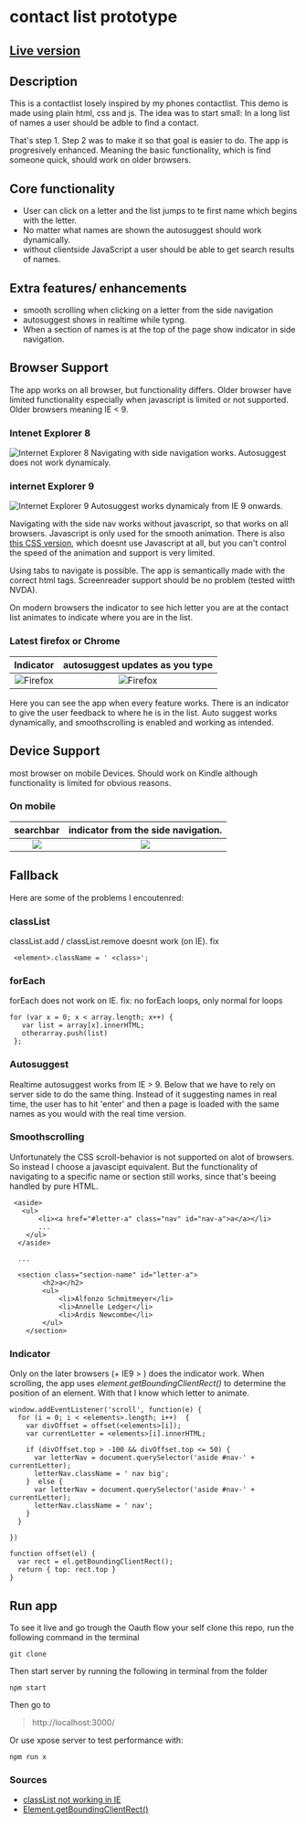 # contact list prototype

## [Live version](https://bt-eind-gaodmkonjk.now.sh/)

## Description
This is a contactlist losely inspired by my phones contactlist. This demo is made using plain html, css and js. The idea was to start small: In a long list of names a user should be adble to find a contact.

That's step 1. Step 2 was to make it so that goal is easier to do. The app is progresively enhanced. Meaning the basic functionality, which is find someone quick, should work on older browsers.

## Core functionality
- User can click on a letter and the list jumps to te first name which begins with the letter.
- No matter what names are shown the autosuggest should work dynamically.
- without clientside JavaScript a user should be able to get search results of names.

## Extra features/ enhancements
- smooth scrolling when clicking on a letter from the side navigation
- autosuggest shows in realtime while typng.
- When a section of names is at the top of the page show indicator in side navigation.

## Browser Support
The app works on all browser, but functionality differs. Older browser have limited functionality especially when javascript is limited or not supported. Older browsers meaning IE < 9.

### Intenet Explorer 8
![Internet Explorer 8](images/ie8.png)
Navigating with side navigation works. Autosuggest does not work dynamicaly.

### internet Explorer 9
![Internet Explorer 9](images/ie9.png)
Autosuggest works dynamicaly from IE 9 onwards.

Navigating with the side nav works without javascript, so that works on all browsers. Javascript is only used for the smooth animation. There is also [this CSS version](https://css-tricks.com/almanac/properties/s/scroll-behavior/), which doesnt use Javascript at all, but you can't control the speed of the animation and support is very limited.

Using tabs to navigate is possible. The app is semantically made with the correct html tags. Screenreader support should be no problem (tested witth NVDA).

On modern browsers the indicator to see hich letter you are at the contact list animates to indicate where you are in the list.

### Latest firefox or Chrome
Indicator            |  autosuggest updates as you type
:-------------------------:|:-------------------------:
![Firefox](images/firefox.png) |  ![Firefox](images/firefox2.png)

Here you can see the app when every feature works. There is an indicator to give the user feedback to where he is in the list. Auto suggest works dynamically, and smoothscrolling is enabled and working as intended.

## Device Support
most browser on mobile Devices. Should work on Kindle although functionality is limited for obvious reasons.

### On mobile
searchbar            |  indicator from the side navigation.
:-------------------------:|:-------------------------:
![](images/mobile.png)  |  ![](images/mobile2.png)

## Fallback
Here are some of the problems I encoutenred:

### classList
classList.add / classList.remove doesnt work (on IE). 
fix
```
 <element>.className = ' <class>';
```

### forEach
forEach does not work on IE. fix: no forEach loops, only normal for loops
```
for (var x = 0; x < array.length; x++) {
   var list = array[x].innerHTML;
   otherarray.push(list)
 };
```
### Autosuggest
Realtime autosuggest works from IE > 9. Below that we have to rely on server side to do the same thing. Instead of it suggesting names in real time, the user has to hit 'enter' and then a page is loaded with the same names as you would with the real time version.

### Smoothscrolling
Unfortunately the CSS scroll-behavior is not supported on alot of browsers. So instead I choose a javascipt equivalent. But the functionality of navigating to a specific name or section still works, since that's beeing handled by pure HTML.
```
 <aside>
   <ul>
       <li><a href="#letter-a" class="nav" id="nav-a">a</a></li>
       ...
    </ul>
  </aside>
  
  ...
  
  <section class="section-name" id="letter-a">
        <h2>a</h2>
        <ul>
            <li>Alfonzo Schmitmeyer</li>
            <li>Annelle Ledger</li>
            <li>Ardis Newcombe</li>
        </ul>
    </section>
```

### Indicator
Only on the later browsers (+ IE9 > ) does the indicator work. When scrolling, the app uses *element.getBoundingClientRect()* to determine the position of an element. With that I know which letter to animate.
```
window.addEventListener('scroll', function(e) {  
  for (i = 0; i < <elements>.length; i++)  {
    var divOffset = offset(<elements>[i]);
    var currentLetter = <elements>[i].innerHTML;

    if (divOffset.top > -100 && divOffset.top <= 50) {
      var letterNav = document.querySelector('aside #nav-' + currentLetter);
      letterNav.className = ' nav big';                   
    }  else {
      var letterNav = document.querySelector('aside #nav-' + currentLetter);
      letterNav.className = ' nav';   
    }
  }    

})

function offset(el) {
  var rect = el.getBoundingClientRect();
  return { top: rect.top }
}
``` 

## Run app
To see it live and go trough the Oauth flow your self clone this repo, run the following command in the terminal
```
git clone
```

Then start server by running the following in terminal from the folder
```
npm start
```

Then go to 
> http://localhost:3000/

Or use xpose server to test performance with:
```
npm run x
```

### Sources
- [classList not working in IE](https://stackoverflow.com/questions/8098406/code-with-classlist-does-not-work-in-ie)
- [Element.getBoundingClientRect()](https://developer.mozilla.org/en-US/docs/Web/API/Element/getBoundingClientRect)
